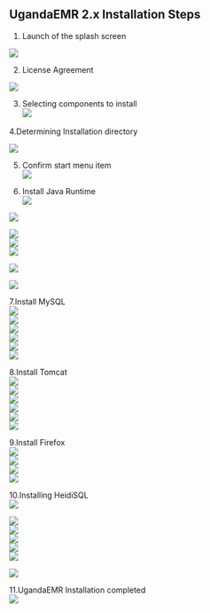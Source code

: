 ## UgandaEMR 2.x Installation Steps

1. Launch of the splash screen

![](/images/installer/splash.jpg)

2. License Agreement

![](/images/installer/1.2-agreement.jpg)

3. Selecting components to install  
![](/images/installer/1.3-components.jpg)

4.Determining Installation directory

![](/images/installer/1.4-location.jpg)

5. Confirm start menu item  
![](/images/installer/1.5-shortcut.jpg)

6. Install Java Runtime  
![](/images/installer/2.1-inst-java.jpg)

![](/assets/Java1.1.PNG)

![](/assets/Java2.PNG)  
![](/assets/Java4.PNG)  
![](/assets/Java3.PNG)

![](/assets/Java5.PNG)

![](/assets/Java6.PNG)

7.Install MySQL  
![](/images/installer/3.1-mysql-configure.jpg)  
![](/images/installer/3.2-standard.jpg)  
![](/images/installer/3.3-comd1.jpg)  
![](/images/installer/3.4-password-for-root.jpg)  
![](/images/installer/3.5-execute.jpg)  
![](/images/installer/3.6-mysql-finished.jpg)

8.Install Tomcat  
![](/images/installer/4.1-tomcat-installation.jpg)  
![](/images/installer/4.2-tomcat-agree.jpg)  
![](/images/installer/4.3-java-directory.jpg)  
![](/images/installer/4.4-tomcat-componets.jpg)  
![](/images/installer/4.5-configure-tomccat.jpg)  
![](/images/installer/4.7-tomcat-complete.jpg)

9.Install Firefox  
![](/images/installer/5.3-fire-fox-inst.jpg)  
![](/images/installer/5.4-fire-standard.jpg)  
![](/images/installer/5.5-fire-fox-directory.jpg)  
![](/images/installer/5.1-fire.jpg)

10.Installing HeidiSQL  
![](/images/installer/1.1heidisql.PNG)

![](/images/installer/1.2heidisql.PNG)  
![](/images/installer/1.3heidisql.PNG)  
![](/images/installer/1.4heidisql.PNG)  
![](/images/installer/1.5heidisql.PNG)  
![](/images/installer/1.6heidisql.PNG)

![](/images/installer/1.7heidisql.PNG)

11.UgandaEMR Installation completed  
![](/images/installer/6.0-complete-installation.jpg)

